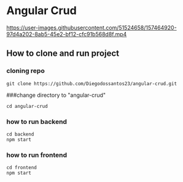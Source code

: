 # Angular Crud

https://user-images.githubusercontent.com/51524658/157464920-97d4a202-8ab5-45e2-bf12-cfc91b568d8f.mp4

## How to clone and run project

### cloning repo
```console
git clone https://github.com/Diegodossantos23/angular-crud.git 
```

###change directory to "angular-crud"
```console
cd angular-crud
```

### how to run backend
```console
cd backend
npm start
```

### how to run frontend

```console
cd frontend
npm start
```


